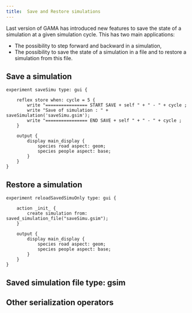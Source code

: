 ```yaml
---
title:  Save and Restore simulations
---
```


[//]: # (startConcept|use_saveSimulation)
[//]: # (keyword|concept_save)
[//]: # (keyword|concept_simulation)

Last version of GAMA has introduced new features to save the state of a simulation at a given simulation cycle. This has two main applications:

* The possibility to step forward and backward in a simulation,
* The possibility to save the state of a simulation in a file and to restore a simulation from this file.


## Save a simulation


```
experiment saveSimu type: gui {

	reflex store when: cycle = 5 {		
		write "================ START SAVE + self " + " - " + cycle ;		
		write "Save of simulation : " + saveSimulation('saveSimu.gsim');
		write "================ END SAVE + self " + " - " + cycle ;			
	}	
	
	output {
		display main_display {
			species road aspect: geom;
			species people aspect: base;						
		}
	}	
}
```

## Restore a simulation

```
experiment reloadSavedSimuOnly type: gui {
	
	action _init_ {
		create simulation from: saved_simulation_file("saveSimu.gsim");	
	}

	output {
		display main_display {
			species road aspect: geom;
			species people aspect: base;						
		}
	}	
}
```

## Saved simulation file type: gsim

## Other serialization operators
